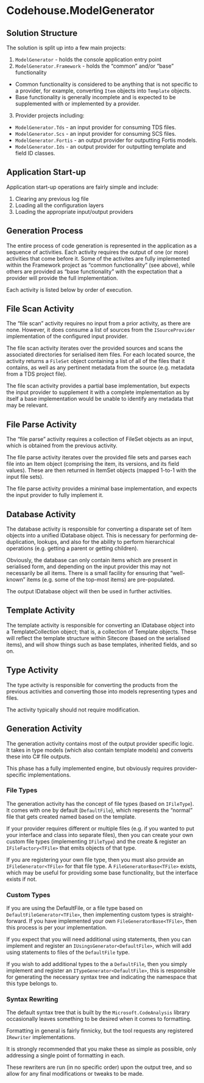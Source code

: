 # Codehouse.ModelGenerator

## Solution Structure

The solution is split up into a few main projects:

1. `ModelGenerator` - holds the console application entry point
2. `ModelGenerator.Framework` - holds the “common” and/or “base” functionality
  - Common functionality is considered to be anything that is not specific to a provider, for example, converting `Item` objects into `Template` objects.
  - Base functionality is generally incomplete and is expected to be supplemented with or implemented by a provider.
3. Provider projects including:
  - `ModelGenerator.Tds` - an input provider for consuming TDS files.
  - `ModelGenerator.Scs` - an input provider for consuming SCS files.
  - `ModelGenerator.Fortis` - an output provider for outputting Fortis models.
  - `ModelGenerator.Ids` - an output provider for outputting template and field ID classes.

## Application Start-up

Application start-up operations are fairly simple and include:

1. Clearing any previous log file
2. Loading all the configuration layers
3. Loading the appropriate input/output providers

## Generation Process

The entire process of code generation is represented in the application as a sequence of activities. 
Each activity requires the output of one (or more) activities that come before it. 
Some of the activites are fully implemented within the Framework project as “common functionality” (see above), 
while others are provided as “base functionality” with the expectation that a provider will provide the full implementation.

Each activity is listed below by order of execution.

## File Scan Activity

The “file scan” activity requires no input from a prior activity, as there are none. 
However, it does consume a list of sources from the `ISourceProvider` implementation of the configured input provider.

The file scan activity iterates over the provided sources and scans the associated directories for serialised item files. 
For each located source, the activity returns a `FileSet` object containing a list of all of the files that it contains, 
as well as any pertinent metadata from the source (e.g. metadata from a TDS project file).

The file scan activity provides a partial base implementation, but expects the input provider to supplement it with a complete 
implementation as by itself a base implementation would be unable to identify any metadata that may be relevant.

## File Parse Activity

The “file parse” activity requires a collection of FileSet objects as an input, which is obtained from the previous activity.

The file parse activity iterates over the provided file sets and parses each file into an Item object (comprising the item, its versions, and its field values).  These are then returned in ItemSet objects (mapped 1-to-1 with the input file sets).

The file parse activity provides a minimal base implementation, and expects the input provider to fully implement it.

## Database Activity

The database activity is responsible for converting a disparate set of Item objects into a unified IDatabase object.  This is necessary for performing de-duplication, lookups, and also for the ability to perform hierarchical operations (e.g. getting a parent or getting children).

Obviously, the database can only contain items which are present in serialised form, and depending on the input provider this may not necessarily be all items.  There is a small facility for ensuring that “well-known” items (e.g. some of the top-most items) are pre-populated.

The output IDatabase object will then be used in further activities.

## Template Activity

The template activity is responsible for converting an IDatabase object into a TemplateCollection object; that is, a collection of Template objects.  These will reflect the template structure within Sitecore (based on the serialised items), and will show things such as base templates, inherited fields, and so on.

## Type Activity

The type activity is responsible for converting the products from the previous activities and converting those into models representing types and files.

The activity typically should not require modification.

## Generation Activity

The generation activity contains most of the output provider specific logic.  It takes in type models (which also contain template models) and converts these into C# file outputs.

This phase has a fully implemented engine, but obviously requires provider-specific implementations.

### File Types

The generation activity has the concept of file types (based on `IFileType`).  It comes with one by default (`DefaultFile`), which represents the “normal” file that gets created named based on the template.

If your provider requires different or multiple files (e.g. if you wanted to put your interface and class into separate files), then you can create your own custom file types (implementing `IFileType`) and the create & register an `IFileFactory<TFile>` that emits objects of that type.

If you are registering your own file type, then you must also provide an `IFileGenerator<TFile>` for that file type.  A `FileGeneratorBase<TFile>` exists, which may be useful for providing some base functionality, but the interface exists if not.

### Custom Types

If you are using the DefaultFile, or a file type based on `DefaultFileGenerator<TFile>`, then implementing custom types is straight-forward.  If you have implemented your own `FileGeneratorBase<TFile>`, then this process is per your implementation.

If you expect that you will need additional using statements, then you can implement and register an `IUsingsGenerator<DefaultFile>`, which will add using statements to files of the `DefaultFile` type.

If you wish to add additional types to the a `DefaultFile`, then you simply implement and register an `ITypeGenerator<DefaultFile>`, this is responsible for generating the necessary syntax tree and indicating the namespace that this type belongs to.

### Syntax Rewriting

The default syntax tree that is built by the `Microsoft.CodeAnalysis` library occasionally leaves something to be desired when it comes to formatting.

Formatting in general is fairly finnicky, but the tool requests any registered `IRewriter` implementations.

It is strongly recommended that you make these as simple as possible, only addressing a single point of formatting in each.

These rewriters are run (in no specific order) upon the output tree, and so allow for any final modifications or tweaks to be made.
